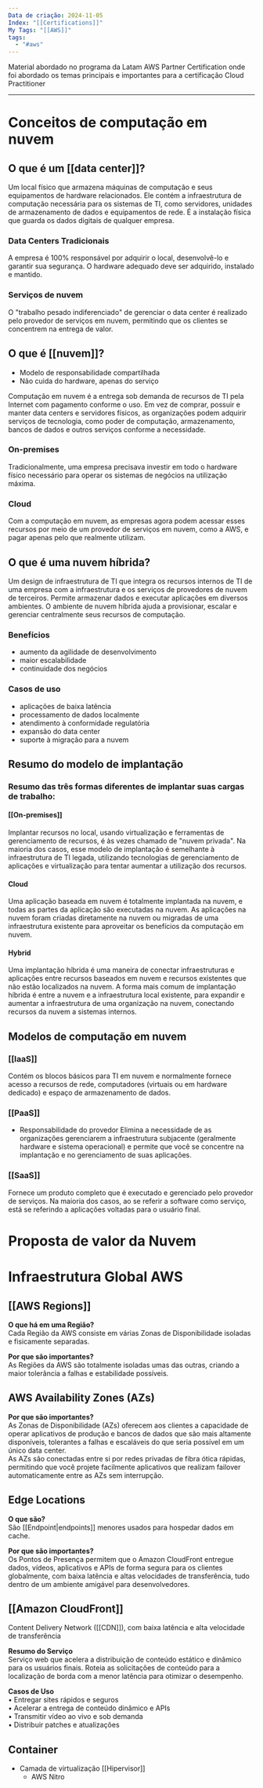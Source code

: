 ```yaml
---
Data de criação: 2024-11-05
Index: "[[Certifications]]"
My Tags: "[[AWS]]"
tags:
  - "#aws"
---
```


Material abordado no programa da Latam AWS Partner Certification onde foi abordado os temas principais e importantes para a certificação Cloud Practitioner 

---
# Conceitos de computação em nuvem 
## O que é um [[data center]]?
Um local físico que armazena máquinas de computação e seus equipamentos de hardware relacionados. Ele contém a infraestrutura de computação necessária para os sistemas de TI, como servidores, unidades de armazenamento de dados e equipamentos de rede. É a instalação física que guarda os dados digitais de qualquer empresa.
### Data Centers Tradicionais
A empresa é 100% responsável por adquirir o local, desenvolvê-lo e garantir sua segurança. O hardware adequado deve ser adquirido, instalado e mantido.
### Serviços de nuvem
O "trabalho pesado indiferenciado" de gerenciar o data center é realizado pelo provedor de serviços em nuvem, permitindo que os clientes se concentrem na entrega de valor.


## O que é [[nuvem]]?
- Modelo de responsabilidade compartilhada
- Não cuida do hardware, apenas do serviço

Computação em nuvem é a entrega sob demanda de recursos de TI pela Internet com pagamento conforme o uso. Em vez de comprar, possuir e manter data centers e servidores físicos, as organizações podem adquirir serviços de tecnologia, como poder de computação, armazenamento, bancos de dados e outros serviços conforme a necessidade.
### On-premises
Tradicionalmente, uma empresa precisava investir em todo o hardware físico necessário para operar os sistemas de negócios na utilização máxima.
### Cloud
Com a computação em nuvem, as empresas agora podem acessar esses recursos por meio de um provedor de serviços em nuvem, como a AWS, e pagar apenas pelo que realmente utilizam.


## O que é uma nuvem híbrida?

Um design de infraestrutura de TI que integra os recursos internos de TI de uma empresa com a infraestrutura e os serviços de provedores de nuvem de terceiros. Permite armazenar dados e executar aplicações em diversos ambientes. O ambiente de nuvem híbrida ajuda a provisionar, escalar e gerenciar centralmente seus recursos de computação.

### Benefícios
- aumento da agilidade de desenvolvimento  
- maior escalabilidade  
- continuidade dos negócios
### Casos de uso
- aplicações de baixa latência  
- processamento de dados localmente  
- atendimento à conformidade regulatória  
- expansão do data center  
- suporte à migração para a nuvem


## Resumo do modelo de implantação
### Resumo das três formas diferentes de implantar suas cargas de trabalho:

#### [[On-premises]]
Implantar recursos no local, usando virtualização e ferramentas de gerenciamento de recursos, é às vezes chamado de "nuvem privada". Na maioria dos casos, esse modelo de implantação é semelhante à infraestrutura de TI legada, utilizando tecnologias de gerenciamento de aplicações e virtualização para tentar aumentar a utilização dos recursos.

#### Cloud
Uma aplicação baseada em nuvem é totalmente implantada na nuvem, e todas as partes da aplicação são executadas na nuvem. As aplicações na nuvem foram criadas diretamente na nuvem ou migradas de uma infraestrutura existente para aproveitar os benefícios da computação em nuvem.
#### Hybrid
Uma implantação híbrida é uma maneira de conectar infraestruturas e aplicações entre recursos baseados em nuvem e recursos existentes que não estão localizados na nuvem. A forma mais comum de implantação híbrida é entre a nuvem e a infraestrutura local existente, para expandir e aumentar a infraestrutura de uma organização na nuvem, conectando recursos da nuvem a sistemas internos.
## Modelos de computação em nuvem
### [[IaaS]]
Contém os blocos básicos para TI em nuvem e normalmente fornece acesso a recursos de rede, computadores (virtuais ou em hardware dedicado) e espaço de armazenamento de dados.

### [[PaaS]]
- Responsabilidade do provedor
Elimina a necessidade de as organizações gerenciarem a infraestrutura subjacente (geralmente hardware e sistema operacional) e permite que você se concentre na implantação e no gerenciamento de suas aplicações.
### [[SaaS]]
Fornece um produto completo que é executado e gerenciado pelo provedor de serviços. Na maioria dos casos, ao se referir a software como serviço, está se referindo a aplicações voltadas para o usuário final.

# Proposta de valor da Nuvem

# Infraestrutura Global AWS
## [[AWS Regions]]

**O que há em uma Região?**  
Cada Região da AWS consiste em várias Zonas de Disponibilidade isoladas e fisicamente separadas.

**Por que são importantes?**  
As Regiões da AWS são totalmente isoladas umas das outras, criando a maior tolerância a falhas e estabilidade possíveis.


## AWS Availability Zones (AZs)

**Por que são importantes?**  
As Zonas de Disponibilidade (AZs) oferecem aos clientes a capacidade de operar aplicativos de produção e bancos de dados que são mais altamente disponíveis, tolerantes a falhas e escaláveis do que seria possível em um único data center.  
As AZs são conectadas entre si por redes privadas de fibra ótica rápidas, permitindo que você projete facilmente aplicativos que realizam failover automaticamente entre as AZs sem interrupção.


## Edge Locations

**O que são?**  
São [[Endpoint|endpoints]] menores usados para hospedar dados em cache.

**Por que são importantes?**  
Os Pontos de Presença permitem que o Amazon CloudFront entregue dados, vídeos, aplicativos e APIs de forma segura para os clientes globalmente, com baixa latência e altas velocidades de transferência, tudo dentro de um ambiente amigável para desenvolvedores.


## [[Amazon CloudFront]]

Content Delivery Network ([[CDN]]), com baixa latência e alta velocidade de transferência

**Resumo do Serviço**  
Serviço web que acelera a distribuição de conteúdo estático e dinâmico para os usuários finais. Roteia as solicitações de conteúdo para a localização de borda com a menor latência para otimizar o desempenho.

**Casos de Uso**  
• Entregar sites rápidos e seguros  
• Acelerar a entrega de conteúdo dinâmico e APIs  
• Transmitir vídeo ao vivo e sob demanda  
• Distribuir patches e atualizações


## Container
- Camada de virtualização [[Hipervisor]]
	- AWS Nitro 

